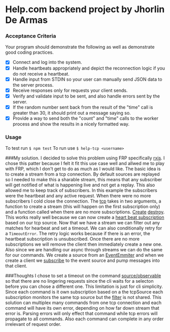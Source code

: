 # Help.com backend project by Jhorlin De Armas

### Acceptance Criteria

Your program should demonstrate the following as well as demonstrate good coding practices.

- [x] Connect and log into the system.
- [x] Handle heartbeats appropriately and depict the reconnection logic if you do not receive a heartbeat.
- [x] Handle input from STDIN so your user can manually send JSON data to the server process.
- [x] Receive responses only for requests your client sends.
- [x] Verify and validate input to be sent, and also handle errors sent by the server.
- [x] If the random number sent back from the result of the "time" call is greater than 30, it should print out a message saying so.
- [x] Provide a way to send both the "count" and "time" calls to the worker process and show the results in a nicely formatted way.

### Usage
To test run `$ npm test`
To run use `$ help-tcp <username>`

###My solution.
I decided to solve this problem using FRP specifically [rxjs](https://www.npmjs.com/package/rxjs).
I chose this patter because I felt it fit this use case well and allwed me to play with FRP, which I don't
get to do as much as I would like.
The basic idea is to create a stream from a tcp connection. By default sources are replayed so I needed
to make this a sharable stream, this means that any subscriber will get notified of what is happening live and not
get a replay. This also allowed me to keep track of subscribers. In this example the subscribers were the heartbeat and
any active request. When there were no more subscribers I cold close the connection. The [tcp](https://github.com/Jhorlin/help-tcp/blob/master/lib/rx/fromTcp.js#L7)
takes in two arguments, a function to create a stream (this will happen on the first subscription only) and a function called when
there are no more subscriptions. [Create](https://github.com/Jhorlin/help-tcp/blob/master/lib/HelpTcpClient.js#L59)
[destroy](https://github.com/Jhorlin/help-tcp/blob/master/lib/HelpTcpClient.js#L69).
This works really well because we can now create a [heart beat subscription](https://github.com/Jhorlin/help-tcp/blob/master/lib/HelpTcpClient.js#L69)
based on our tcp source. Now that we have a stream we can filter out any matches for hearbeat and set a timeout. We can 
also conditionally retry for a `TimeoutError`. The retry logic works because if there is an error, the heartbeat subscription
is unsubscribed. Once there are no more subscriptions we will remove the client then immediately create a new one.
Also since we are handling our async through streams we can do the same for our commands. We create a source from an
[EventEmmiter](https://github.com/Jhorlin/help-tcp/blob/master/lib/HelpTcpClient.js#L44) and when we create a client we
[subscribe](https://github.com/Jhorlin/help-tcp/blob/master/lib/HelpTcpClient.js#L61) to the event source and pump messages into that client.


###Thoughts
I chose to set a timeout on the command [source/observable](https://github.com/Jhorlin/help-tcp/blob/master/lib/HelpTcpClient.js#L110) so that
there are no lingering requests since the cli waits for a selecton before you can chose a different one. This limitation is just for
cli simplicity. Since each command is it own subscription based on a the tcpSource each subscription monitors the same tcp source but
the [filter](https://github.com/Jhorlin/help-tcp/blob/master/lib/HelpTcpClient.js#L105) is not shared. This solution can multiplex many commands
from one tcp connection and each command will have its own error, depending on how far down stream that error is. Parsing errors will only effect that
command while tcp errors will propagate to all commands. Also each command can complete in any order irrelevant of request order.